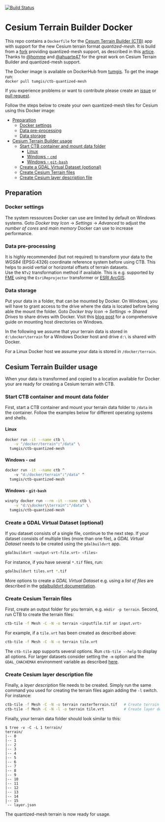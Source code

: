 
[![Build Status](https://travis-ci.org/tum-gis/cesium-terrain-builder-docker.svg?branch=master)](https://travis-ci.org/tum-gis/cesium-terrain-builder-docker)

# Cesium Terrain Builder Docker

This repo contains a `Dockerfile` for the [Cesum Terrain Builder (CTB)](https://github.com/geo-data/cesium-terrain-builder) app with support for the new Cesium terrain format *quantized-mesh*. It is build from a [fork](https://github.com/ahuarte47/cesium-terrain-builder/tree/master-quantized-mesh) providing quantized-mesh support, as described in this [artice](https://www.linkedin.com/pulse/fast-cesium-terrain-rendering-new-quantized-mesh-output-alvaro-huarte/).  
Thanks to [@homme](https://github.com/homme) and [@ahuarte47](https://github.com/ahuarte47) for the great work on Cesium Terrain Builder and quantized-mesh support.

The Docker image is available on DockerHub from [tumgis](https://hub.docker.com/r/tumgis/). To get the image run:  
`docker pull tumgis/ctb-quantized-mesh`

If you experience problems or want to contribute please create an [issue](https://github.com/tum-gis/cesium-terrain-builder-docker/issues) or [pull request](https://github.com/tum-gis/cesium-terrain-builder-docker/pulls).

Follow the steps below to create your own quantized-mesh tiles for Cesium using this Docker image:

- [Preparation](#preparation)
  - [Docker settings](#docker-settings)
  - [Data pre-processing](#data-pre-processing)
  - [Data storage](#data-storage)
- [Cesium Terrain Builder usage](#cesium-terrain-builder-usage)
  - [Start CTB container and mount data folder](#start-ctb-container-and-mount-data-folder)
    - [Linux](#linux)
    - [Windows - `cmd`](#windows---cmd)
    - [Windows - `git-bash`](#windows---git-bash)
  - [Create a GDAL Virtual Dataset (optional)](#create-a-gdal-virtual-dataset-optional)
  - [Create Cesium Terrain files](#create-cesium-terrain-files)
  - [Create Cesium layer description file](#create-cesium-layer-description-file)

## Preparation

### Docker settings

The system ressources Docker can use are limited by default on Windows systems. Goto *Docker tray Icon* -> *Settings* -> *Advanced* to adjust the *number of cores* and *main memory* Docker can use to increase performance.

### Data pre-processing

It is highly recommended (but not required) to transform your data to the *WGS84* (EPSG:4326) coordinate reference system before using CTB. This helps to avoid vertial or horizontal offsets of terrain datasets.  
Use the `NTv2` transformation method if available. This is e.g. supported by [FME](https://www.safe.com/) using the `EsriReprojector` transformer or  [ESRI ArcGIS](https://www.arcgis.com/index.html).

### Data storage

Put your data in a folder, that can be mounted by Docker. On Windows, you will have to grant access to the drive where the data is located before being able the mount the folder. Goto *Docker tray Icon* -> *Settings* -> *Shared Drives* to share drives with Docker. Visit this [blog post](https://rominirani.com/docker-on-windows-mounting-host-directories-d96f3f056a2c) for a comprehensive guide on mounting host directories on Windows.

In the following we assume that your terrain data is stored in `d:\docker\terrain` for a Windows Docker host and drive `d:\` is shared with Docker.

For a Linux Docker host we assume your data is stored in `/docker/terrain`.

## Cesium Terrain Builder usage

When your data is transformed and copied to a location available for Docker your are ready for creating a Cesium terrain with CTB.

### Start CTB container and mount data folder

First, start a CTB container and mount your terrain data folder to `/data` in the container. Follow the examples below for different operating systems and shells.

#### Linux

```bash
docker run -it --name ctb \
    -v "/docker/terrain":"/data" \  
  tumgis/ctb-quantized-mesh
```

#### Windows - `cmd`

```sh
docker run -it --name ctb ^
    -v "d:/docker/terrain":"/data" ^
  tumgis/ctb-quantized-mesh
```

#### Windows - `git-bash`

```sh
winpty docker run --rm -it --name ctb \
    -v "d:\\docker\\terrain":"/data" \
  tumgis/ctb-quantized-mesh
```

### Create a GDAL Virtual Dataset (optional)

If you dataset consists of a single file, continue to the next step. If your dataset consists of multiple tiles (more than one file), a *GDAL Virtual Dataset* needs to be created using the `gdalbuildvrt` app.

```sh
gdalbuildvrt <output-vrt-file.vrt> <files>
```

For instance, if you have several `*.tif` files, run:

```sh
gdalbuildvrt tiles.vrt *.tif
```

More options to create a *GDAL Virtual Dataset* e.g. using a *list of files* are described in the [gdalbuildvrt documentation](https://www.gdal.org/gdalbuildvrt.html).

### Create Cesium Terrain files

First, create an output folder for you terrain, e.g. `mkdir -p terrain`. Second, run CTB to create the terrain files:

```sh
ctb-tile -f Mesh -C -N -o terrain <inputfile.tif or input.vrt>
```

For example, if a `tile.vrt` has been created as described above:

```sh
ctb-tile -f Mesh -C -N -o terrain tile.vrt
```

The `ctb-tile` app supports several options. Run `ctb-tile --help` to display all options. For larger datasets consider setting the `-m` option and the `GDAL_CHACHEMAX` environment variable as described [here](https://github.com/geo-data/cesium-terrain-builder#ctb-tile).

### Create Cesium layer description file

Finally, a *layer description* file needs to be created. Simply run the same command you used for creating the terrain files again adding the `-l` switch. For instance:

```sh
ctb-tile -f Mesh -C -N -o terrain rasterTerrain.tif   # Create terrain files
ctb-tile -f Mesh -C -N -l -o terrain tile.vrt         # Create layer description file
```

Finally, your terrain data folder should look similar to this:

```text
$ tree -v -C -L 1 terrain/
terrain/
|-- 0
|-- 1
|-- 2
|-- 3
|-- 4
|-- 5
|-- 6
|-- 7
|-- 8
|-- 9
|-- 10
|-- 11
|-- 12
|-- 13
|-- 14
|-- 15
`-- layer.json
```

The quantized-mesh terrain is now ready for usage.
